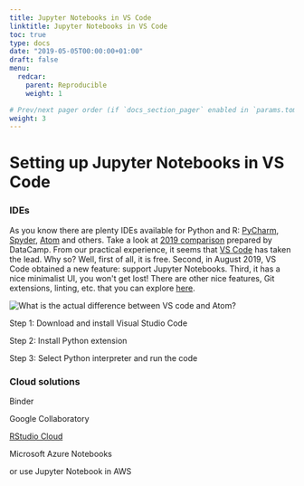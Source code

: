 ```yaml
---
title: Jupyter Notebooks in VS Code
linktitle: Jupyter Notebooks in VS Code
toc: true
type: docs
date: "2019-05-05T00:00:00+01:00"
draft: false
menu:
  redcar:
    parent: Reproducible
    weight: 1

# Prev/next pager order (if `docs_section_pager` enabled in `params.toml`)
weight: 3
---
```


# Setting up Jupyter Notebooks in VS Code

### IDEs

As you know there are plenty IDEs available for Python and R: [PyCharm](https://www.jetbrains.com/pycharm/), [Spyder](https://www.spyder-ide.org/), [Atom](https://atom.io/) and others. Take a look at [2019 comparison](https://www.datacamp.com/community/tutorials/top-python-ides-for-2019) prepared by DataCamp. From our practical experience, it seems that [VS Code](https://code.visualstudio.com/) has taken the lead. Why so? Well, first of all, it is free. Second, in August 2019, VS Code obtained a new feature: support Jupyter Notebooks. Third, it has a nice minimalist UI, you won't get lost! There are other nice features, Git extensions, linting, etc. that you can explore [here](https://realpython.com/python-development-visual-studio-code/).

![What is the actual difference between VS code and Atom?](../.gitbook/assets/vs_code_atom.jpg)

Step 1: Download and install Visual Studio Code

Step 2: Install Python extension

Step 3: Select Python interpreter and run the code

### Cloud solutions

Binder

Google Collaboratory

[RStudio Cloud](https://rstudio.cloud/)

Microsoft Azure Notebooks

or use Jupyter Notebook in AWS
